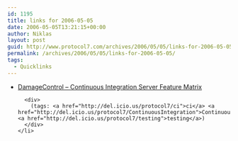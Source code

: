 ```yaml
---
id: 1195
title: links for 2006-05-05
date: 2006-05-05T13:21:15+00:00
author: Niklas
layout: post
guid: http://www.protocol7.com/archives/2006/05/05/links-for-2006-05-05/
permalink: /archives/2006/05/05/links-for-2006-05-05/
tags:
  - Quicklinks
---
```

<div class='microid-f1d52224c8960b951e2f5cf296a1c8bdf96ae630'>
  <ul>
    <li>
      <div>
        <a href="http://damagecontrol.codehaus.org/Continuous+Integration+Server+Feature+Matrix">DamageControl &#8211; Continuous Integration Server Feature Matrix</a>
      </div>
      
      <div>
        (tags: <a href="http://del.icio.us/protocol7/ci">ci</a> <a href="http://del.icio.us/protocol7/ContinuousIntegration">ContinuousIntegration</a> <a href="http://del.icio.us/protocol7/testing">testing</a>)
      </div>
    </li>
  </ul>
</div>